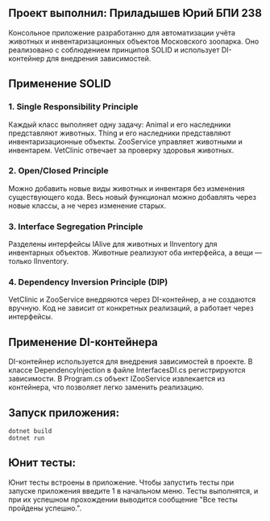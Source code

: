 ## Проект выполнил: Приладышев Юрий БПИ 238

Консольное приложение разработанно для автоматизации учёта животных и инвентаризационных объектов Московского зоопарка. Оно реализовано с соблюдением принципов SOLID и использует DI-контейнер для внедрения зависимостей.
## **Применение SOLID**

### **1. Single Responsibility Principle**

Каждый класс выполняет одну задачу:
 Animal и его наследники представляют животных.
   Thing и его наследники представляют инвентаризационные объекты.
   ZooService управляет животными и инвентарем.
   VetClinic отвечает за проверку здоровья животных.

### **2. Open/Closed Principle**

 Можно добавить новые виды животных и инвентаря без изменения существующего кода. Весь новый функционал можно добавлять через новые классы, а не через изменение старых.

### **3. Interface Segregation Principle**

 Разделены интерфейсы IAlive для животных и IInventory для инвентарных объектов. Животные реализуют оба интерфейса, а вещи — только IInventory.

### **4. Dependency Inversion Principle (DIP)**

 VetClinic и ZooService внедряются через DI-контейнер, а не создаются вручную.
  Код не зависит от конкретных реализаций, а работает через интерфейсы.

## Применение DI-контейнера

DI-контейнер используется для внедрения зависимостей в проекте.
    В классе DependencyInjection в файле InterfacesDI.cs регистрируются зависимости. В Program.cs объект IZooService извлекается из контейнера, что позволяет легко заменить реализацию.
## Запуск приложения:


    dotnet build
    dotnet run


 ## Юнит тесты:

Юнит тесты встроены в приложение. Чтобы запустить тесты при запуске приложения введите 1 в начальном меню.     Тесты выполнятся, и при их успешном прохождении выводится сообщение "Все тесты пройдены успешно.".
